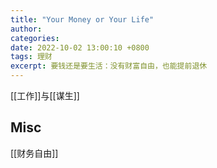 ```yaml
---
title: "Your Money or Your Life"
author: 
categories: 
date: 2022-10-02 13:00:10 +0800
tags: 理财
excerpt: 要钱还是要生活：没有财富自由，也能提前退休
---
```





[[工作]]与[[谋生]]








## Misc


[[财务自由]]



